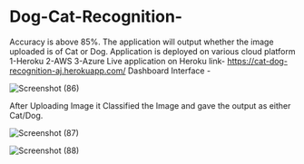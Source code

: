 # Dog-Cat-Recognition- 
Accuracy is above 85%.
The application will output whether the image uploaded is of Cat or Dog.
Application is deployed on various cloud platform
1-Heroku
2-AWS 
3-Azure
Live application on Heroku link- https://cat-dog-recognition-aj.herokuapp.com/
Dashboard Interface -

![Screenshot (86)](https://user-images.githubusercontent.com/90152799/178048515-71057665-9022-4862-9a55-3101dc9f3e05.png)


After Uploading Image it Classified the Image and gave the output as either Cat/Dog.



![Screenshot (87)](https://user-images.githubusercontent.com/90152799/178048637-93fe69e8-9c5d-4746-99ec-17ea1d792951.png)

![Screenshot (88)](https://user-images.githubusercontent.com/90152799/178048862-ec9ecb5f-4ad5-4159-966e-b3158a4e5983.png)


